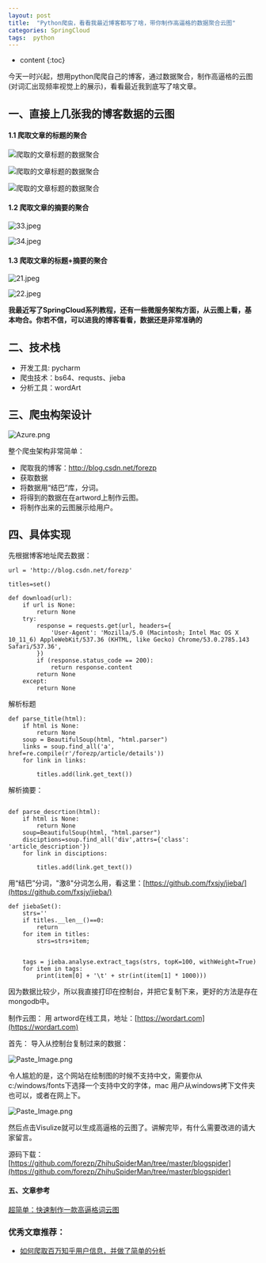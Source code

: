 ```yaml
---
layout: post
title:  "Python爬虫，看看我最近博客都写了啥，带你制作高逼格的数据聚合云图"
categories: SpringCloud
tags:  python
---
```


* content
{:toc}


今天一时兴起，想用python爬爬自己的博客，通过数据聚合，制作高逼格的云图(对词汇出现频率视觉上的展示)，看看最近我到底写了啥文章。

## 一、直接上几张我的博客数据的云图

#### 1.1 爬取文章的标题的聚合

![爬取的文章标题的数据聚合](http://upload-images.jianshu.io/upload_images/2279594-661382846e212a86.jpeg?imageMogr2/auto-orient/strip%7CimageView2/2/w/1240)

<!--more-->

![爬取的文章标题的数据聚合](http://upload-images.jianshu.io/upload_images/2279594-03d5c12e7a0309d7.jpeg?imageMogr2/auto-orient/strip%7CimageView2/2/w/1240)

![爬取的文章标题的数据聚合](http://upload-images.jianshu.io/upload_images/2279594-c7a31451ae8f9e2c.jpeg?imageMogr2/auto-orient/strip%7CimageView2/2/w/1240)


#### 1.2 爬取文章的摘要的聚合

![33.jpeg](http://upload-images.jianshu.io/upload_images/2279594-9e1ad67661db5d2c.jpeg?imageMogr2/auto-orient/strip%7CimageView2/2/w/1240)

![34.jpeg](http://upload-images.jianshu.io/upload_images/2279594-19e435f576714e3e.jpeg?imageMogr2/auto-orient/strip%7CimageView2/2/w/1240)

#### 1.3 爬取文章的标题+摘要的聚合


![21.jpeg](http://upload-images.jianshu.io/upload_images/2279594-09f48b5098ee2f02.jpeg?imageMogr2/auto-orient/strip%7CimageView2/2/w/1240)

![22.jpeg](http://upload-images.jianshu.io/upload_images/2279594-7d75005594f939b4.jpeg?imageMogr2/auto-orient/strip%7CimageView2/2/w/1240)

**我最近写了SpringCloud系列教程，还有一些微服务架构方面，从云图上看，基本吻合。你若不信，可以进我的博客看看，数据还是非常准确的**

## 二、技术栈

* 开发工具: pycharm
* 爬虫技术：bs64、requsts、jieba
* 分析工具：wordArt

## 三、爬虫构架设计



![Azure.png](http://upload-images.jianshu.io/upload_images/2279594-c1c0cbb4a6c38d51.png?imageMogr2/auto-orient/strip%7CimageView2/2/w/1240)

整个爬虫架构非常简单：

* 爬取我的博客：http://blog.csdn.net/forezp
* 获取数据
* 将数据用“结巴”库，分词。
* 将得到的数据在在artword上制作云图。
* 将制作出来的云图展示给用户。

## 四、具体实现

先根据博客地址爬去数据：

```
url = 'http://blog.csdn.net/forezp'

titles=set()

def download(url):
    if url is None:
        return None
    try:
        response = requests.get(url, headers={
            'User-Agent': 'Mozilla/5.0 (Macintosh; Intel Mac OS X 10_11_6) AppleWebKit/537.36 (KHTML, like Gecko) Chrome/53.0.2785.143 Safari/537.36',
        })
        if (response.status_code == 200):
            return response.content
        return None
    except:
        return None

```

解析标题

```
def parse_title(html):
    if html is None:
        return None
    soup = BeautifulSoup(html, "html.parser")
    links = soup.find_all('a', href=re.compile(r'/forezp/article/details'))
    for link in links:

        titles.add(link.get_text())

```

解析摘要：

```

def parse_descrtion(html):
    if html is None:
        return None
    soup=BeautifulSoup(html, "html.parser")
    disciptions=soup.find_all('div',attrs={'class': 'article_description'})
    for link in disciptions:

        titles.add(link.get_text())

```
 用“结巴”分词，"激8"分词怎么用，看这里：[https://github.com/fxsjy/jieba/](https://github.com/fxsjy/jieba/) 
 
```
def jiebaSet():
    strs=''
    if titles.__len__()==0:
        return
    for item in titles:
        strs=strs+item;


    tags = jieba.analyse.extract_tags(strs, topK=100, withWeight=True)
    for item in tags:
        print(item[0] + '\t' + str(int(item[1] * 1000)))
```
 因为数据比较少，所以我直接打印在控制台，并把它复制下来，更好的方法是存在mongodb中。
 
 制作云图：
 用 artword在线工具，地址：[https://wordart.com](https://wordart.com)
 
 首先：
 导入从控制台复制过来的数据：
 
 ![Paste_Image.png](http://upload-images.jianshu.io/upload_images/2279594-de72be046ecac0d1.png?imageMogr2/auto-orient/strip%7CimageView2/2/w/1240)

令人尴尬的是，这个网站在绘制图的时候不支持中文，需要你从c:/windows/fonts下选择一个支持中文的字体，mac 用户从windows拷下文件夹也可以，或者在网上下。

![Paste_Image.png](http://upload-images.jianshu.io/upload_images/2279594-fc5c023b1cf9f2c7.png?imageMogr2/auto-orient/strip%7CimageView2/2/w/1240)

然后点击Visulize就可以生成高逼格的云图了。讲解完毕，有什么需要改进的请大家留言。

源码下载：[https://github.com/forezp/ZhihuSpiderMan/tree/master/blogspider](https://github.com/forezp/ZhihuSpiderMan/tree/master/blogspider)

#### 五、文章参考

[超简单：快速制作一款高逼格词云图](http://www.jianshu.com/p/4fb27471295f)

### 优秀文章推荐：
* [如何爬取百万知乎用户信息，并做了简单的分析](http://blog.csdn.net/forezp/article/details/68951699)
